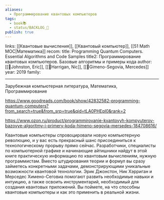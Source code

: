 ```yaml
---
aliases:
  - Программирование квантовых компьютеров
tags:
  - book📚
  - status/BACKLOG_🌰
publish: true
---
```

links: [[Квантовые вычисления]], [[Квантовый компьютер]], [[51 Math MOC|Математика]]
recom: 
title: Programming Quantum Computers. Essential Algorithms and Code Samples
title2: Программирование квантовых компьютеров. Базовые алгоритмы и примеры кода
author: [[👤Johnston, Eric]], [[👤Harrigan, Nic]], [[👤Gimeno-Segovia, Mercedes]]
year: 2019
family:

---

Зарубежная компьютерная литература, Математика, Программирование

https://www.goodreads.com/book/show/42832582-programming-quantum-computers?from_search=true&from_srp=true&qid=tLA0PHEpl0&rank=2

https://www.ozon.ru/product/programmirovanie-kvantovyh-kompyuterov-bazovye-algoritmy-i-primery-koda-himeno-segovia-mersedes-184708616/


Квантовые компьютеры спровоцировали новую компьютерную революцию, и у вас есть прекрасный шанс присоединиться к технологическому прорыву прямо сейчас. Разработчики, специалисты по компьютерной графике и начинающие айтишники найдут в этой книге практическую информацию по квантовым вычислениям, нужную программистам. Вместо штудирования теории и формул вы сразу займетесь конкретными задачами, демонстрирующими уникальные возможности квантовой технологии.
Эрик Джонстон, Ник Хэрриган и Мерседес Химено-Сеговиа помогают развить необходимые навыки и интуицию, а также освоить инструментарий, необходимый для создания квантовых приложений. Вы поймете, на что способны квантовые компьютеры и как это применить в реальной жизни.

